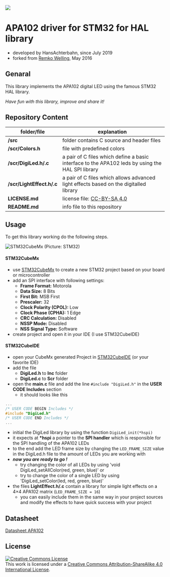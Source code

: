 [ ![](https://cdn.sparkfun.com/assets/parts/1/1/8/0/9/14016-action.jpg) ](https://www.sparkfun.com/products/14016)


# APA102 driver for STM32 for HAL library

* developed by HansAchterbahn, since July 2019
* forked from [Remko Welling](https://github.com/pe1mew/APA102-on-STM32), May 2016


## Genaral

This library implements the APA102 digital LED using the famous STM32 HAL library.

_Have fun with this library, improve and share it!_


## Repository Content

| folder/file               | explanation                                                                                       |
|---------------------------|---------------------------------------------------------------------------------------------------|
| __/src__                  | folder contains C source and header files                                                         |
| __/scr/Colors.h__         | file with predefined colors                                                                       |
| __/scr/DigiLed.h/.c__     | a pair of C files which define a basic interface to the APA102 leds by using the HAL SPI library  |
| __/scr/LightEffect.h/.c__ | a pair of C files which allows advanced light effects based on the digitalled library             |
| __LICENSE.md__            | license file: [CC-BY-SA 4.0](http://creativecommons.org/licenses/by-sa/4.0/)                      |
| __README.md__             | info file to this repository                                                                      |


## Usage

To get this library working do the following steps.

![STM32CubeMx (Picture: STM32)](https://www.st.com/content/ccc/fragment/product_related/rpn_information/board_photo/74/79/d3/ee/5c/37/4e/7e/stm32cubemx.jpg/files/stm32cubemx.jpg/_jcr_content/translations/en.stm32cubemx.jpg)


#### STM32CubeMx

* use [STM32CubeMx](https://www.st.com/en/development-tools/stm32cubemx.html) to create a new STM32 project based on your board or microcontroller
* add an SPI interface with following settings:
	* __Frame Format:__ Motorola
	* __Data Size:__ 8 Bits
	* __First Bit:__ MSB First
	* __Prescaler:__ 32
	* __Clock Polarity (CPOL):__ Low
	* __Clock Phase (CPHA):__ 1 Edge
	* __CRC Calculation:__ Disabled
	* __NSSP Mode:__ Disabled
	* __NSS Signal Type:__ Software
* create project and open it in your IDE (I use STM32CubeIDE)


#### STM32CubeIDE

* open your CubeMx generated Project in [STM32CubeIDE](https://www.st.com/content/st_com/en/products/development-tools/software-development-tools/stm32-software-development-tools/stm32-ides/stm32cubeide.html) (or your favorite IDE)
* add the file
	* __DigiLed.h__ to __Inc__ folder
	* __DigiLed.c__ to __Scr__ folder
* open the __main.c__ file and add the line `#include "DigiLed.h"` in the __USER CODE Includes__ section
	* it should looks like this

```c
...
/* USER CODE BEGIN Includes */
#include "DigiLed.h"
/* USER CODE END Includes */
...
```

* initial the DigiLed library by using the function `DigiLed_init(*hspi)`
* it expects at __*hspi__ a pointer to the __SPI handler__ which is responsible for the SPI handling of the APA102 LEDs
* to the end add the LED frame size by changing the `LED_FRAME_SIZE` value in the DigiLed.h file to the amount of LEDs you are working with
* ___now you are ready to go !___
	* try changing the color of all LEDs by using 'void DigiLed_setAllColor(red, green, blue)' or
	* try to change the color of a single LED by using 'DigiLed_setColor(led, red, green, blue)'
* the files __LightEffect.h/.c__ contain a library for simple light effects on a 4×4 APA102 matrix (`LED_FRAME_SIZE = 16`)
	* you can easily include them in the same way in your project sources and modify the effects to have quick success with your project


## Datasheet

[Datasheet APA102](https://cdn-shop.adafruit.com/datasheets/APA102.pdf)


## License

<a rel="license" href="http://creativecommons.org/licenses/by-sa/4.0/"><img alt="Creative Commons License" style="border-width:0" src="https://i.creativecommons.org/l/by-sa/4.0/80x15.png" /></a><br />This work is licensed under a <a rel="license" href="http://creativecommons.org/licenses/by-sa/4.0/">Creative Commons Attribution-ShareAlike 4.0 International License</a>.


<!--
## Pictures

[ ![APA102 LED (Picture: www.adafruit.com](https://cdn-shop.adafruit.com/970x728/2343-03.jpg) ](https://www.adafruit.com/product/2343#description-anchor)
-->